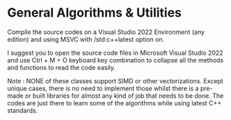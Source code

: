 # General Algorithms & Utilities

Compile the source codes on a Visual Studio 2022 Environment (any edition) and using MSVC with /std:c++latest option on.

I suggest you to open the source code files in Microsoft Visual Studio 2022 and use Ctrl + M + O keyboard key combination to collapse all the methods and functions to read the code easily.

Note : NONE of these classes support SIMD or other vectorizations. Except unique cases, there is no need to implement those whilst there is a pre-made or built libraries for almost any kind of job that needs to be done. The codes are just there to learn some of the algorithms while using latest C++ standards.
